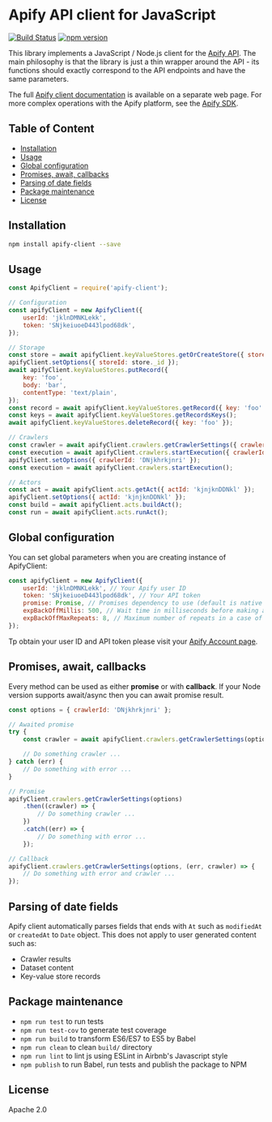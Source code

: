 # Apify API client for JavaScript

[![Build Status](https://travis-ci.org/apifytech/apify-client-js.svg)](https://travis-ci.org/apifytech/apify-client-js)
[![npm version](https://badge.fury.io/js/apify-client.svg?branch=master)](http://badge.fury.io/js/apify-client)

This library implements a JavaScript / Node.js client for the <a href="https://apify.com/docs/api">Apify API</a>.
The main philosophy is that the library is just a thin wrapper around the API - its functions should exactly correspond
to the API endpoints and have the same parameters.

The full <a href="https://apify.com/docs/sdk/apify-client-js/latest/" target="_blank">Apify client documentation</a>
is available on a separate web page.
For more complex operations with the Apify platform,
see the <a href="https://github.com/apifytech/apify-js">Apify SDK</a>.

## Table of Content

<!-- toc -->

- [Installation](#installation)
- [Usage](#usage)
- [Global configuration](#global-configuration)
- [Promises, await, callbacks](#promises-await-callbacks)
- [Parsing of date fields](#parsing-of-date-fields)
- [Package maintenance](#package-maintenance)
- [License](#license)

<!-- tocstop -->

## Installation

```bash
npm install apify-client --save
```

## Usage

```javascript
const ApifyClient = require('apify-client');

// Configuration
const apifyClient = new ApifyClient({
    userId: 'jklnDMNKLekk',
    token: 'SNjkeiuoeD443lpod68dk',
});

// Storage
const store = await apifyClient.keyValueStores.getOrCreateStore({ storeName: 'my-store' });
apifyClient.setOptions({ storeId: store._id });
await apifyClient.keyValueStores.putRecord({
    key: 'foo',
    body: 'bar',
    contentType: 'text/plain',
});
const record = await apifyClient.keyValueStores.getRecord({ key: 'foo' });
const keys = await apifyClient.keyValueStores.getRecordsKeys();
await apifyClient.keyValueStores.deleteRecord({ key: 'foo' });

// Crawlers
const crawler = await apifyClient.crawlers.getCrawlerSettings({ crawlerId: 'DNjkhrkjnri' });
const execution = await apifyClient.crawlers.startExecution({ crawlerId: 'DNjkhrkjnri' });
apifyClient.setOptions({ crawlerId: 'DNjkhrkjnri' });
const execution = await apifyClient.crawlers.startExecution();

// Actors
const act = await apifyClient.acts.getAct({ actId: 'kjnjknDDNkl' });
apifyClient.setOptions({ actId: 'kjnjknDDNkl' });
const build = await apifyClient.acts.buildAct();
const run = await apifyClient.acts.runAct();

```

## Global configuration

You can set global parameters when you are creating instance of ApifyClient:

```javascript
const apifyClient = new ApifyClient({
    userId: 'jklnDMNKLekk', // Your Apify user ID
    token: 'SNjkeiuoeD443lpod68dk', // Your API token
    promise: Promise, // Promises dependency to use (default is native Promise)
    expBackOffMillis: 500, // Wait time in milliseconds before making a new request in a case of error
    expBackOffMaxRepeats: 8, // Maximum number of repeats in a case of error
});
```

Tp obtain your user ID and API token please visit your [Apify Account page](https://my.apify.com/account#/integrations).

## Promises, await, callbacks

Every method can be used as either **promise** or with **callback**. If your Node version supports await/async then you can await promise result.

```javascript
const options = { crawlerId: 'DNjkhrkjnri' };

// Awaited promise
try {
    const crawler = await apifyClient.crawlers.getCrawlerSettings(options);

    // Do something crawler ...
} catch (err) {
    // Do something with error ...
}

// Promise
apifyClient.crawlers.getCrawlerSettings(options)
    .then((crawler) => {
        // Do something crawler ...
    })
    .catch((err) => {
        // Do something with error ...
    });

// Callback
apifyClient.crawlers.getCrawlerSettings(options, (err, crawler) => {
    // Do something with error and crawler ...
});
```

## Parsing of date fields

Apify client automatically parses fields that ends with `At` such as `modifiedAt` or `createdAt` to `Date` object.
This does not apply to user generated content such as:

* Crawler results
* Dataset content
* Key-value store records

## Package maintenance

* `npm run test` to run tests
* `npm run test-cov` to generate test coverage
* `npm run build` to transform ES6/ES7 to ES5 by Babel
* `npm run clean` to clean `build/` directory
* `npm run lint` to lint js using ESLint in Airbnb's Javascript style
* `npm publish` to run Babel, run tests and publish the package to NPM

## License

Apache 2.0
